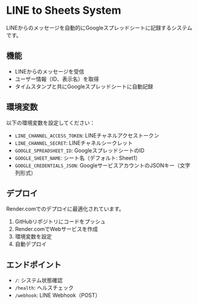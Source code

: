 # LINE to Sheets System

LINEからのメッセージを自動的にGoogleスプレッドシートに記録するシステムです。

## 機能

- LINEからのメッセージを受信
- ユーザー情報（ID、表示名）を取得
- タイムスタンプと共にGoogleスプレッドシートに自動記録

## 環境変数

以下の環境変数を設定してください：

- `LINE_CHANNEL_ACCESS_TOKEN`: LINEチャネルアクセストークン
- `LINE_CHANNEL_SECRET`: LINEチャネルシークレット
- `GOOGLE_SPREADSHEET_ID`: GoogleスプレッドシートのID
- `GOOGLE_SHEET_NAME`: シート名（デフォルト: Sheet1）
- `GOOGLE_CREDENTIALS_JSON`: GoogleサービスアカウントのJSONキー（文字列形式）

## デプロイ

Render.comでのデプロイに最適化されています。

1. GitHubリポジトリにコードをプッシュ
2. Render.comでWebサービスを作成
3. 環境変数を設定
4. 自動デプロイ

## エンドポイント

- `/`: システム状態確認
- `/health`: ヘルスチェック
- `/webhook`: LINE Webhook（POST）

